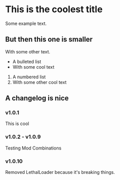 # This is the coolest title

Some example text.

## But then this one is smaller

With some other text.

- A bulleted list
- With some cool text

1. A numbered list
2. With some other cool text

## A changelog is nice

### v1.0.1

This is cool

### v1.0.2 - v1.0.9

Testing Mod Combinations

### v1.0.10

Removed LethalLoader because it's breaking things.